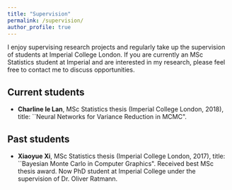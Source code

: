 ```yaml
---
title: "Supervision"
permalink: /supervision/
author_profile: true
---
```


I enjoy supervising research projects and regularly take up the supervision of students at Imperial College London. If you are currently an MSc Statistics student at Imperial and are interested in my research, please feel free to contact me to discuss opportunities.

## Current students

* **Charline le Lan**, MSc Statistics thesis (Imperial College London, 2018), title: ``Neural Networks for Variance Reduction in MCMC". 

## Past students

* **Xiaoyue Xi**, MSc Statistics thesis (Imperial College London, 2017), title: ``Bayesian Monte Carlo in Computer Graphics". Received best MSc thesis award. Now PhD student at Imperial College under the supervision of Dr. Oliver Ratmann. 

